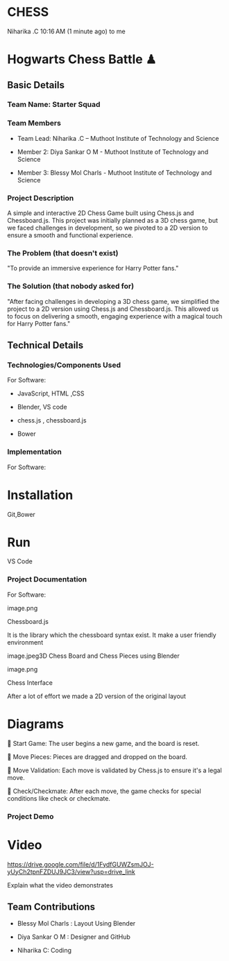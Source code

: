 # CHESS

Niharika .C
10:16 AM (1 minute ago)
to me

# Hogwarts Chess Battle ♟

 

 

## Basic Details

### Team Name: Starter Squad

 

 

### Team Members

- Team Lead: Niharika .C – Muthoot Institute of Technology and Science

- Member 2: Diya Sankar O M - Muthoot Institute of Technology and Science

- Member 3: Blessy Mol Charls - Muthoot Institute of Technology and Science

 

### Project Description

A simple and interactive 2D Chess Game built using Chess.js and Chessboard.js. This project was initially planned as a 3D chess game, but we faced challenges in development, so we pivoted to a 2D version to ensure a smooth and functional experience.

 

### The Problem (that doesn't exist)

"To provide an immersive experience for Harry Potter fans."

 

### The Solution (that nobody asked for)

"After facing challenges in developing a 3D chess game, we simplified the project to a 2D version using Chess.js and Chessboard.js. This allowed us to focus on delivering a smooth, engaging experience with a magical touch for Harry Potter fans."

 

## Technical Details

### Technologies/Components Used

For Software:

- JavaScript, HTML ,CSS

- Blender, VS code

- chess.js , chessboard.js

- Bower

### Implementation

For Software:

# Installation

Git,Bower

 

# Run

VS Code

### Project Documentation

For Software:

 

image.png

Chessboard.js

It is the library which the chessboard syntax exist. It make a user friendly environment

 

image.jpeg3D Chess Board and Chess Pieces using Blender

 

image.png

Chess Interface

After a lot of effort we made a 2D version of the original layout  

# Diagrams

  Start Game: The user begins a new game, and the board is reset.

  Move Pieces: Pieces are dragged and dropped on the board.

  Move Validation: Each move is validated by Chess.js to ensure it's a legal move.

  Check/Checkmate: After each move, the game checks for special conditions like check or checkmate.

 

### Project Demo

# Video

https://drive.google.com/file/d/1FydfGUWZsmJOJ-yUyCh2tpnFZDUJ9JC3/view?usp=drive_link

Explain what the video demonstrates

 



 

## Team Contributions

- Blessy Mol Charls : Layout Using Blender

- Diya Sankar O M : Designer and GitHub

- Niharika C: Coding


